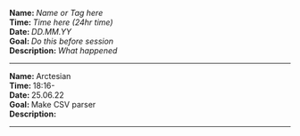 <strong>Name: </strong><em>Name or Tag here</em>
<br>
<strong>Time: </strong> <em>Time here (24hr time)</em>
<br>
<strong>Date: </strong> <em>DD.MM.YY</em>
<br>
<strong>Goal: </strong> <em>Do this before session </em>
<br>
<strong>Description: </strong> <em>What happened</em>

<hr>

<strong>Name: </strong>Arctesian
<br>
<strong>Time: </strong>18:16-
<br>
<strong>Date: </strong> 25.06.22
<br>
<strong>Goal: </strong> Make CSV parser
<br>
<strong>Description: </strong>

<hr>
